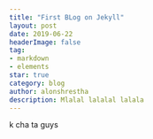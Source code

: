 ```yaml
---
title: "First BLog on Jekyll"
layout: post
date: 2019-06-22
headerImage: false
tag:
- markdown
- elements
star: true
category: blog
author: alonshrestha
description: Mlalal lalalal lalala
---
```



k cha ta guys
